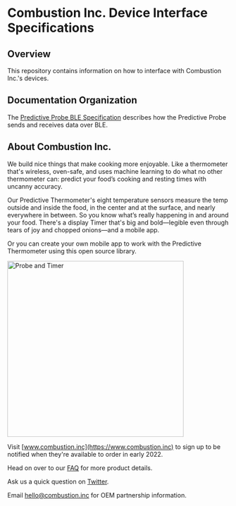 # Combustion Inc. Device Interface Specifications

## Overview

This repository contains information on how to interface with Combustion Inc.'s devices.

## Documentation Organization

The [Predictive Probe BLE Specification](probe_ble_specification.rst) describes how the Predictive Probe sends and receives data over BLE.

## About Combustion Inc.

We build nice things that make cooking more enjoyable. Like a thermometer that's wireless, oven-safe, and uses machine learning to do what no other thermometer can: predict your food’s cooking and resting times with uncanny accuracy.

Our Predictive Thermometer's eight temperature sensors measure the temp outside and inside the food, in the center and at the surface, and nearly everywhere in between. So you know what’s really happening in and around your food. There's a display Timer that's big and bold—legible even through tears of joy and chopped onions—and a mobile app.

Or you can create your own mobile app to work with the Predictive Thermometer using this open source library.

<img src="https://combustion.inc/assets/img/product_rendering/probe-and-timer-large.jp2" alt="Probe and Timer" width="400"/>

Visit [www.combustion.inc](https://www.combustion.inc) to sign up to be notified when they're available to order in early 2022.

Head on over to our [FAQ](https://combustion.inc/faq.html) for more product details.

Ask us a quick question on [Twitter](https://twitter.com/intent/tweet?screen_name=inccombustion).

Email [hello@combustion.inc](mailto:hello@combustion.inc) for OEM partnership information.
